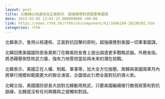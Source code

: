 ```yaml
---
layout: post
title: 北韓稱以核還核及正面對抗　超強硬應對美國軍事圖謀
date: 2023-02-02 13:01:33.000000000 +08:00
link: https://news.rthk.hk/rthk/ch/component/k2/1686199-20230202.htm
categories: rthk
---
```


北韓表示，會用以核還核、正面對抗回擊的原則，超強硬應對美國一切軍事圖謀。

北韓回應美國國防部長奧斯汀在韓美防長會上提出調遣更多戰略武器。外務省指，將憑藉壓倒性核武力量，強有力地管控當前與未來的潛在挑戰。

北韓表示，美國正在人權、制裁、軍事等，加大全方位施壓。南韓與美國兩軍月內將舉行規模和範圍更大的聯合演習，企圖借此引燃全面對抗的導火索。

北韓又指，美國國防部長大談對北韓動用核武，只要美國繼續推行敵視政策和對抗路線，北韓就沒有任何興趣與之接觸和對話。
